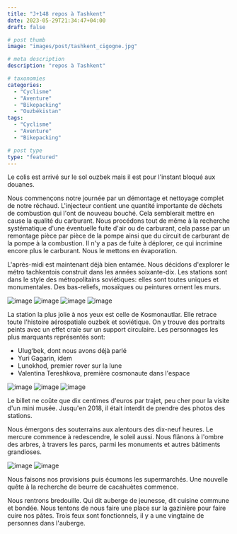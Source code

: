 ```yaml
---
title: "J+148 repos à Tashkent"
date: 2023-05-29T21:34:47+04:00
draft: false

# post thumb
image: "images/post/tashkent_cigogne.jpg"

# meta description
description: "repos à Tashkent"

# taxonomies
categories:
  - "Cyclisme" 
  - "Aventure" 
  - "Bikepacking"
  - "Ouzbékistan" 
tags:
  - "Cyclisme" 
  - "Aventure" 
  - "Bikepacking" 

# post type
type: "featured"
---
```


Le colis est arrivé sur le sol ouzbek mais il est pour l'instant bloqué aux douanes. 

Nous commençons notre journée par un démontage et nettoyage complet de notre réchaud. L'injecteur contient une quantité importante de déchets de combustion qui l'ont de nouveau bouché. Cela semblerait mettre en cause la qualité du carburant. Nous procédons tout de même à la recherche systématique d'une éventuelle fuite d'air ou de carburant, cela passe par un remontage pièce par pièce de la pompe ainsi que du circuit de carburant de la pompe à la combustion. Il n'y a pas de fuite à déplorer, ce qui incrimine encore plus le carburant. Nous le mettons en évaporation. 

L'après-midi est maintenant déjà bien entamée. Nous décidons d'explorer le métro tachkentois construit dans les années soixante-dix. Les stations sont dans le style des métropolitains soviétiques: elles sont toutes uniques et monumentales. Des bas-reliefs, mosaïques ou peintures ornent les murs. 

![image](../../images/post/tashkent_mural1.jpg)
![image](../../images/post/tashkent_mural2.jpg)
![image](../../images/post/tashkent_plafond1.jpg)
![image](../../images/post/tashkent_plafond2.jpg)

La station la plus jolie à nos yeux est celle de Kosmonautlar. Elle retrace toute l'histoire aérospatiale ouzbek et soviétique. On y trouve des portraits peints avec un effet craie sur un support circulaire. Les personnages les plus marquants représentés sont:
- Ulugʻbek, dont nous avons déjà parlé 
- Yuri Gagarin, idem
- Lunokhod, premier rover sur la lune
- Valentina Tereshkova, première cosmonaute dans l'espace 

![image](../../images/post/tashkent_apollo.jpg)
![image](../../images/post/tashkent_interkosmos.jpg)
![image](../../images/post/tashkent_person.jpg)

Le billet ne coûte que dix centimes d'euros par trajet, peu cher pour la visite d'un mini musée. Jusqu'en 2018, il était interdit de prendre des photos des stations. 

Nous émergons des souterrains aux alentours des dix-neuf heures. Le mercure commence à redescendre, le soleil aussi. Nous flânons à l'ombre des arbres, à travers les parcs, parmi les monuments et autres bâtiments grandioses. 

![image](../../images/post/tashkent_cheval.jpg)
![image](../../images/post/tashkent_cigognetoit.jpg) 

Nous faisons nos provisions puis écumons les supermarchés. Une nouvelle quête à la recherche de beurre de cacahuètes commence. 

Nous rentrons bredouille. Qui dit auberge de jeunesse, dit  cuisine commune et bondée. Nous tentons de nous faire une place sur la gazinière pour faire cuire nos pâtes. Trois feux sont fonctionnels, il y a une vingtaine de personnes dans l'auberge. 

